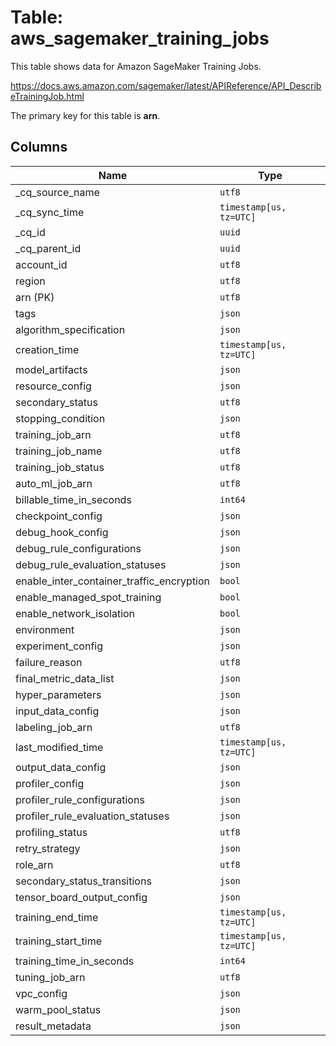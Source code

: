 # Table: aws_sagemaker_training_jobs

This table shows data for Amazon SageMaker Training Jobs.

https://docs.aws.amazon.com/sagemaker/latest/APIReference/API_DescribeTrainingJob.html

The primary key for this table is **arn**.

## Columns

| Name          | Type          |
| ------------- | ------------- |
|_cq_source_name|`utf8`|
|_cq_sync_time|`timestamp[us, tz=UTC]`|
|_cq_id|`uuid`|
|_cq_parent_id|`uuid`|
|account_id|`utf8`|
|region|`utf8`|
|arn (PK)|`utf8`|
|tags|`json`|
|algorithm_specification|`json`|
|creation_time|`timestamp[us, tz=UTC]`|
|model_artifacts|`json`|
|resource_config|`json`|
|secondary_status|`utf8`|
|stopping_condition|`json`|
|training_job_arn|`utf8`|
|training_job_name|`utf8`|
|training_job_status|`utf8`|
|auto_ml_job_arn|`utf8`|
|billable_time_in_seconds|`int64`|
|checkpoint_config|`json`|
|debug_hook_config|`json`|
|debug_rule_configurations|`json`|
|debug_rule_evaluation_statuses|`json`|
|enable_inter_container_traffic_encryption|`bool`|
|enable_managed_spot_training|`bool`|
|enable_network_isolation|`bool`|
|environment|`json`|
|experiment_config|`json`|
|failure_reason|`utf8`|
|final_metric_data_list|`json`|
|hyper_parameters|`json`|
|input_data_config|`json`|
|labeling_job_arn|`utf8`|
|last_modified_time|`timestamp[us, tz=UTC]`|
|output_data_config|`json`|
|profiler_config|`json`|
|profiler_rule_configurations|`json`|
|profiler_rule_evaluation_statuses|`json`|
|profiling_status|`utf8`|
|retry_strategy|`json`|
|role_arn|`utf8`|
|secondary_status_transitions|`json`|
|tensor_board_output_config|`json`|
|training_end_time|`timestamp[us, tz=UTC]`|
|training_start_time|`timestamp[us, tz=UTC]`|
|training_time_in_seconds|`int64`|
|tuning_job_arn|`utf8`|
|vpc_config|`json`|
|warm_pool_status|`json`|
|result_metadata|`json`|